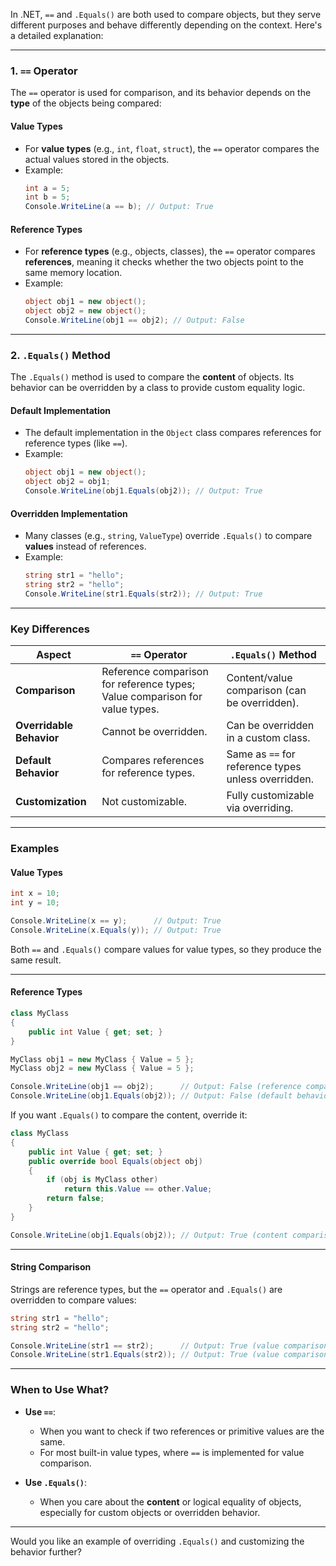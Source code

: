 In .NET, `==` and `.Equals()` are both used to compare objects, but they serve different purposes and behave differently depending on the context. Here's a detailed explanation:

---

### **1. `==` Operator**
The `==` operator is used for comparison, and its behavior depends on the **type** of the objects being compared:

#### **Value Types**
- For **value types** (e.g., `int`, `float`, `struct`), the `==` operator compares the actual values stored in the objects.
- Example:
  ```csharp
  int a = 5;
  int b = 5;
  Console.WriteLine(a == b); // Output: True
  ```

#### **Reference Types**
- For **reference types** (e.g., objects, classes), the `==` operator compares **references**, meaning it checks whether the two objects point to the same memory location.
- Example:
  ```csharp
  object obj1 = new object();
  object obj2 = new object();
  Console.WriteLine(obj1 == obj2); // Output: False
  ```

---

### **2. `.Equals()` Method**
The `.Equals()` method is used to compare the **content** of objects. Its behavior can be overridden by a class to provide custom equality logic.

#### **Default Implementation**
- The default implementation in the `Object` class compares references for reference types (like `==`).
- Example:
  ```csharp
  object obj1 = new object();
  object obj2 = obj1;
  Console.WriteLine(obj1.Equals(obj2)); // Output: True
  ```

#### **Overridden Implementation**
- Many classes (e.g., `string`, `ValueType`) override `.Equals()` to compare **values** instead of references.
- Example:
  ```csharp
  string str1 = "hello";
  string str2 = "hello";
  Console.WriteLine(str1.Equals(str2)); // Output: True
  ```

---

### **Key Differences**

| **Aspect**              | **`==` Operator**                            | **`.Equals()` Method**                  |
|--------------------------|----------------------------------------------|-----------------------------------------|
| **Comparison**           | Reference comparison for reference types; Value comparison for value types. | Content/value comparison (can be overridden). |
| **Overridable Behavior** | Cannot be overridden.                       | Can be overridden in a custom class.    |
| **Default Behavior**     | Compares references for reference types.    | Same as `==` for reference types unless overridden. |
| **Customization**        | Not customizable.                          | Fully customizable via overriding.      |

---

### **Examples**

#### **Value Types**
```csharp
int x = 10;
int y = 10;

Console.WriteLine(x == y);      // Output: True
Console.WriteLine(x.Equals(y)); // Output: True
```

Both `==` and `.Equals()` compare values for value types, so they produce the same result.

---

#### **Reference Types**
```csharp
class MyClass
{
    public int Value { get; set; }
}

MyClass obj1 = new MyClass { Value = 5 };
MyClass obj2 = new MyClass { Value = 5 };

Console.WriteLine(obj1 == obj2);      // Output: False (reference comparison)
Console.WriteLine(obj1.Equals(obj2)); // Output: False (default behavior compares references)
```

If you want `.Equals()` to compare the content, override it:

```csharp
class MyClass
{
    public int Value { get; set; }
    public override bool Equals(object obj)
    {
        if (obj is MyClass other)
            return this.Value == other.Value;
        return false;
    }
}

Console.WriteLine(obj1.Equals(obj2)); // Output: True (content comparison)
```

---

#### **String Comparison**
Strings are reference types, but the `==` operator and `.Equals()` are overridden to compare values:

```csharp
string str1 = "hello";
string str2 = "hello";

Console.WriteLine(str1 == str2);      // Output: True (value comparison)
Console.WriteLine(str1.Equals(str2)); // Output: True (value comparison)
```

---

### **When to Use What?**

- **Use `==`**:
  - When you want to check if two references or primitive values are the same.
  - For most built-in value types, where `==` is implemented for value comparison.

- **Use `.Equals()`**:
  - When you care about the **content** or logical equality of objects, especially for custom objects or overridden behavior.

---

Would you like an example of overriding `.Equals()` and customizing the behavior further?